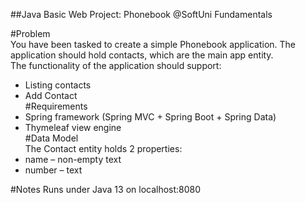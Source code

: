 ##Java Basic Web Project: Phonebook @SoftUni Fundamentals  

#Problem  
You have been tasked to create a simple Phonebook application. The application should hold contacts, which are the main app entity.  
The functionality of the application should support:  
* Listing contacts  
* Add Contact  
#Requirements  
* Spring framework (Spring MVC + Spring Boot + Spring Data)  
* Thymeleaf view engine  
#Data Model  
The Contact entity holds 2 properties:  
* name – non-empty text
* number – text  

#Notes
Runs under Java 13 on localhost:8080